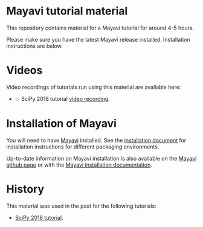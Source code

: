 # Mayavi tutorial material

This repository contains material for a Mayavi tutorial for around 4-5 hours.

Please make sure you have the latest Mayavi release installed. Installation
instructions are below.

# Videos

Video recordings of tutorials run using this material are available here:

- :boom: SciPy 2018 tutorial [video recording](https://www.youtube.com/watch?v=r6OD07Qq2mw).


# Installation of Mayavi

You will need to have [Mayavi](https://github.com/enthought/mayavi) installed.
See the [installation document](./installation.md) for installation
instructions for different packaging environments.

Up-to-date information on Mayavi installation is also available on the
[Mayavi github page](https://github.com/enthought/mayavi) or with the
[Mayavi installation documentation](http://docs.enthought.com/mayavi/mayavi/installation.html).


# History

This material was used in the past for the following tutorials:

- [SciPy 2018 tutorial](https://scipy2018.scipy.org/ehome/299527/711308/).
